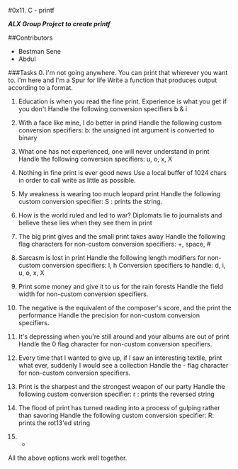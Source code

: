 #0x11. C - printf

***ALX Group Project to create printf***

##Contributors
- Bestman Sene
- Abdul 

###Tasks
0. I'm not going anywhere. You can print that wherever you want to. I'm here and I'm a Spur for life
Write a function that produces output according to a format.

1. Education is when you read the fine print. Experience is what you get if you don't
Handle the following conversion specifiers b & i

2. With a face like mine, I do better in prind
Handle the following custom conversion specifiers:
	b: the unsigned int argument is converted to binary

3. What one has not experienced, one will never understand in print
	Handle the following conversion specifiers: u, o, x, X

4. Nothing in fine print is ever good news
	Use a local buffer of 1024 chars in order to call write as little as possible.

5. My weakness is wearing too much leopard print
	Handle the following custom conversion specifier:
	S : prints the string.

6. How is the world ruled and led to war? Diplomats lie to journalists and believe these lies when they see them in print

7. The big print gives and the small print takes away
	Handle the following flag characters for non-custom conversion specifiers: +, space, #

8. Sarcasm is lost in print
	Handle the following length modifiers for non-custom conversion specifiers: l, h
	Conversion specifiers to handle: d, i, u, o, x, X

9. Print some money and give it to us for the rain forests
	Handle the field width for non-custom conversion specifiers.

10. The negative is the equivalent of the composer's score, and the print the performance
	Handle the precision for non-custom conversion specifiers.

11. It's depressing when you're still around and your albums are out of print
	Handle the 0 flag character for non-custom conversion specifiers.

12. Every time that I wanted to give up, if I saw an interesting textile, print what ever, suddenly I would see a collection
	Handle the - flag character for non-custom conversion specifiers.

13. Print is the sharpest and the strongest weapon of our party
	Handle the following custom conversion specifier:
	r : prints the reversed string


14. The flood of print has turned reading into a process of gulping rather than savoring
	Handle the following custom conversion specifier:
	R: prints the rot13'ed string

15. *
All the above options work well together.
